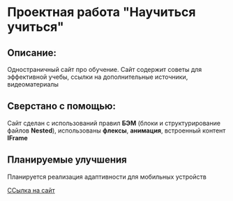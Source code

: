 # Проектная работа "Научиться учиться"

## Описание:
Одностраничный сайт про обучение. Сайт содержит советы для эффективной учебы, ссылки на дополнительные источники, видеоматериалы

## Сверстано с помощью:
Сайт сделан с использований правил **БЭМ** (блоки и структурирование файлов **Nested**), использованы **флексы**, **анимация**, встроенный контент **IFrame**

## Планируемые улучшения
Планируется реализация адаптивности для мобильных устройств

[ССылка на сайт](https://kukucapl.github.io/how-to-learn)
